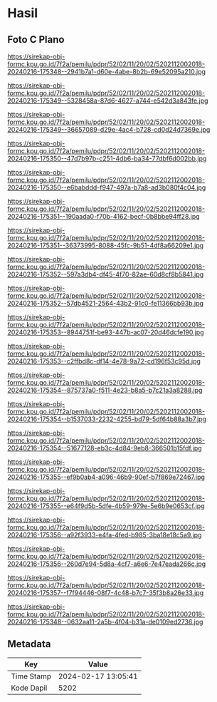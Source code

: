 # Hasil

## Foto C Plano

https://sirekap-obj-formc.kpu.go.id/7f2a/pemilu/pdpr/52/02/11/20/02/5202112002018-20240216-175348--2941b7a1-d60e-4abe-8b2b-69e52095a210.jpg

https://sirekap-obj-formc.kpu.go.id/7f2a/pemilu/pdpr/52/02/11/20/02/5202112002018-20240216-175349--5328458a-87d6-4627-a744-e542d3a843fe.jpg

https://sirekap-obj-formc.kpu.go.id/7f2a/pemilu/pdpr/52/02/11/20/02/5202112002018-20240216-175349--36657089-d29e-4ac4-b728-cd0d24d7369e.jpg

https://sirekap-obj-formc.kpu.go.id/7f2a/pemilu/pdpr/52/02/11/20/02/5202112002018-20240216-175350--47d7b97b-c251-4db6-ba34-77dbf6d002bb.jpg

https://sirekap-obj-formc.kpu.go.id/7f2a/pemilu/pdpr/52/02/11/20/02/5202112002018-20240216-175350--e6babddd-f947-497a-b7a8-ad3b080f4c04.jpg

https://sirekap-obj-formc.kpu.go.id/7f2a/pemilu/pdpr/52/02/11/20/02/5202112002018-20240216-175351--190aada0-f70b-4162-becf-0b8bbe94ff28.jpg

https://sirekap-obj-formc.kpu.go.id/7f2a/pemilu/pdpr/52/02/11/20/02/5202112002018-20240216-175351--36373995-8088-45fc-9b51-4df8a66209e1.jpg

https://sirekap-obj-formc.kpu.go.id/7f2a/pemilu/pdpr/52/02/11/20/02/5202112002018-20240216-175352--597a3db4-df45-4f70-82ae-60d8cf8b5841.jpg

https://sirekap-obj-formc.kpu.go.id/7f2a/pemilu/pdpr/52/02/11/20/02/5202112002018-20240216-175352--57db4521-2564-43b2-91c0-fe11366bb93b.jpg

https://sirekap-obj-formc.kpu.go.id/7f2a/pemilu/pdpr/52/02/11/20/02/5202112002018-20240216-175353--8944751f-be93-447b-ac07-20d46dcfe190.jpg

https://sirekap-obj-formc.kpu.go.id/7f2a/pemilu/pdpr/52/02/11/20/02/5202112002018-20240216-175353--c2ffbd8c-df14-4e78-9a72-cd196f53c95d.jpg

https://sirekap-obj-formc.kpu.go.id/7f2a/pemilu/pdpr/52/02/11/20/02/5202112002018-20240216-175354--875737a0-f511-4e23-b8a5-b7c21a3a8288.jpg

https://sirekap-obj-formc.kpu.go.id/7f2a/pemilu/pdpr/52/02/11/20/02/5202112002018-20240216-175354--b1537033-2232-4255-bd79-5df64b88a3b7.jpg

https://sirekap-obj-formc.kpu.go.id/7f2a/pemilu/pdpr/52/02/11/20/02/5202112002018-20240216-175354--51677128-eb3c-4d84-9eb8-366501b15fdf.jpg

https://sirekap-obj-formc.kpu.go.id/7f2a/pemilu/pdpr/52/02/11/20/02/5202112002018-20240216-175355--ef9b0ab4-a096-46b9-90ef-b7f869e72467.jpg

https://sirekap-obj-formc.kpu.go.id/7f2a/pemilu/pdpr/52/02/11/20/02/5202112002018-20240216-175355--e64f9d5b-5dfe-4b59-979e-5e6b9e0653cf.jpg

https://sirekap-obj-formc.kpu.go.id/7f2a/pemilu/pdpr/52/02/11/20/02/5202112002018-20240216-175356--a92f3933-e4fa-4fed-b985-3ba18e18c5a9.jpg

https://sirekap-obj-formc.kpu.go.id/7f2a/pemilu/pdpr/52/02/11/20/02/5202112002018-20240216-175356--260d7e94-5d8a-4cf7-a6e6-7e47eada266c.jpg

https://sirekap-obj-formc.kpu.go.id/7f2a/pemilu/pdpr/52/02/11/20/02/5202112002018-20240216-175357--f7f94446-08f7-4c48-b7c7-35f3b8a26e33.jpg

https://sirekap-obj-formc.kpu.go.id/7f2a/pemilu/pdpr/52/02/11/20/02/5202112002018-20240216-175348--0632aa11-2a5b-4f04-b31a-de0109ed2736.jpg


## Metadata

| Key        | Value               |
| ---------- | ------------------- |
| Time Stamp | 2024-02-17 13:05:41 |
| Kode Dapil | 5202                |



